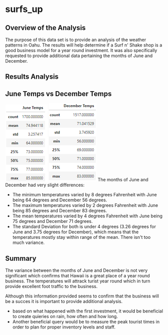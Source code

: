 # surfs_up
## Overview of the Analysis
The purpose of this data set is to provide an analysis of the weather patterns in Oahu. The results will help determine if a Surf n' Shake shop is a good business model for a year round investment. It was also specifically requested to provide additional data pertaining the months of June and December. 

## Results Analysis
## June Temps vs December Temps


![June_temps](https://github.com/lina2285/surfs_up/blob/main/June_temps.png)
![December_temps](https://github.com/lina2285/surfs_up/blob/main/December_temps.png)
The months of June and December had very slight differences:  
* The minimum temperatures varied by 8 degrees Fahrenheit with June being 64 degrees and December 56 degrees. 
* The maximum temperatures varied by 2 degrees Fahrenheit with June being 85 degrees and December 83 degrees. 
* The mean temperatures varied by 4 degrees Fahrenheit with June being 75 degrees and December 71 degrees. 
* The standard Deviation for both is under 4 degrees (3.26 degrees for June and 3.75 degrees for December), which means that the temperatures mostly stay within range of the mean.  There isn't too much variance. 

## Summary
The variance between the months of June and December is not very significant which confirms that Hawaii is a great place of a year round business. The temperatures will attrack turist year round which in turn provide excellent foot traffic to the business. 

Although this information provided seems to confirm that the business will be a succes it is important to provide additional analysis. 
* based on what happened with the first investment, it would be beneficial to create quieries on rain, how often and how long. 
* Another beneficial query would be to measure the peak tourist times in order to plan for proper inventory levels and staff. 

